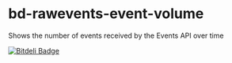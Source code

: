bd-rawevents-event-volume
=========================

Shows the number of events received by the Events API over time

[![Bitdeli Badge](https://d2weczhvl823v0.cloudfront.net/bitdeli/bd-rawevents-event-volume/trend.png)](https://bitdeli.com/free "Bitdeli Badge")

